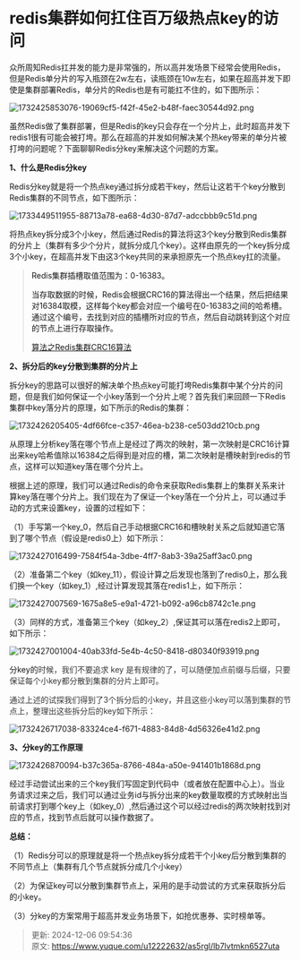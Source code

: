 # redis集群如何扛住百万级热点key的访问

<font style="color:rgba(0, 0, 0, 0.9);">众所周知Redis扛并发的能力是非常强的，所以高并发场景下经常会使用Redis，但是Redis单分片的写入瓶颈在2w左右，读瓶颈在10w左右，如果在超高并发下即使是集群部署Redis，单分片的Redis也是有可能扛不住的，如下图所示：</font>

![1732425853076-19069cf5-f42f-45e2-b48f-faec30544d92.png](./img/uMFxlmihmYtStyoW/1732425853076-19069cf5-f42f-45e2-b48f-faec30544d92-961031.png)

<font style="color:rgba(0, 0, 0, 0.9);">虽然Redis做了集群部署，但是Redis的key只会存在一个分片上，此时超高并发下redis1很有可能会被打垮。那么在超高的并发如何解决某个热key带来的单分片被打垮的问题呢？下面聊聊Redis分key来解决这个问题的方案。</font>

**<font style="color:rgba(0, 0, 0, 0.9);">1、什么是Redis分key</font>**

<font style="color:rgba(0, 0, 0, 0.9);">Redis分key就是将一个热点key通过拆分成若干key，然后让这若干个key分散到Redis集群的不同节点，如下图所示：</font>

![1733449511955-88713a78-ea68-4d30-87d7-adccbbb9c51d.png](./img/uMFxlmihmYtStyoW/1733449511955-88713a78-ea68-4d30-87d7-adccbbb9c51d-509546.png)

<font style="color:rgba(0, 0, 0, 0.9);">将热点key拆分成3个小key，然后通过Redis的算法将这3个key分散到Redis集群的分片上（集群有多少个分片，就拆分成几个key）。这样由原先的一个key拆分成3个小key，在超高并发下由这3个key共同的来承担原先一个热点key扛的流量。</font>

> <font style="color:rgba(0, 0, 0, 0.9);">Redis集群插槽取值范围为：0-16383。</font>
>
> <font style="color:rgba(0, 0, 0, 0.9);">当存取数据的时候，Redis会根据CRC16的算法得出一个结果，然后把结果对16384取模，这样每个key都会对应一个编号在0-16383之间的哈希槽。通过这个编号，去找到对应的插槽所对应的节点，然后自动跳转到这个对应的节点上进行存取操作。</font>
>
> [算法之Redis集群CRC16算法](https://blog.csdn.net/Lyon_yong/article/details/129796495)
>

<font style="color:rgba(0, 0, 0, 0.9);"></font>

**<font style="color:rgba(0, 0, 0, 0.9);">2、拆分后的key分散到集群的分片上</font>**

<font style="color:rgba(0, 0, 0, 0.9);">拆分key的思路可以很好的解决单个热点key可能打垮Redis集群中某个分片的问题，但是我们</font><font style="color:rgba(0, 0, 0, 0.9);">如何保证一个</font><font style="color:rgba(0, 0, 0, 0.9);">小key落到一个分片上呢？首先我们来回顾一下Redis集群中key落分片的原理，如下所示的Redis的集群：</font>

![1732426205405-4df66fce-c357-46ea-b238-ce503dd210cb.png](./img/uMFxlmihmYtStyoW/1732426205405-4df66fce-c357-46ea-b238-ce503dd210cb-952712.png)

<font style="color:rgba(0, 0, 0, 0.9);">从原理上分析key落在哪个节点上是经过了两次的映射，</font><font style="color:rgba(0, 0, 0, 0.9);">第一次映射是CRC16计算出来key哈希值除以16384之后得到是对应的槽，</font><font style="color:rgba(0, 0, 0, 0.9);">第二次映射是槽映射到redis的节点，这样可以知道key落在哪个分片上。</font>

<font style="color:rgba(0, 0, 0, 0.9);">根据上述的原理，我们</font><font style="color:rgba(0, 0, 0, 0.9);">可以通过Redis的命令来获取Redis集群上的集群关系来计算key落在哪个分片上。我们现在为了保证一个key落在一个分片上，可以通过手动的方式来设置key，设置的过程如下：</font>

<font style="color:rgba(0, 0, 0, 0.9);">（1）</font><font style="color:rgba(0, 0, 0, 0.9);">手写第一个key_0，然后自己手动根据CRC16和槽映射关系之后就知道它落到了哪个节点（</font><font style="color:rgba(0, 0, 0, 0.9);">假设是redis</font><font style="color:rgba(0, 0, 0, 0.9);">0上</font><font style="color:rgba(0, 0, 0, 0.9);">）</font><font style="color:rgba(0, 0, 0, 0.9);">如下所示：</font>

![1732427016499-7584f54a-3dbe-4ff7-8ab3-39a25aff3ac0.png](./img/uMFxlmihmYtStyoW/1732427016499-7584f54a-3dbe-4ff7-8ab3-39a25aff3ac0-255513.png)

<font style="color:rgba(0, 0, 0, 0.9);">（2）准备第二个key（如key_11），假设计算之后发现也落到了redis0上，那么我们换一个key（如key_1）,经过计算发现其落在redis1上，如下所示：</font>

![1732427007569-1675a8e5-e9a1-4721-b092-a96cb8742c1e.png](./img/uMFxlmihmYtStyoW/1732427007569-1675a8e5-e9a1-4721-b092-a96cb8742c1e-237537.png)

<font style="color:rgba(0, 0, 0, 0.9);">（3）同样的方式，准备第三个key（如key_2）,保证其可以落在redis2上即可，如下所示：</font>

![1732427001004-40ab33fd-5e4b-4c50-8418-d80340f93919.png](./img/uMFxlmihmYtStyoW/1732427001004-40ab33fd-5e4b-4c50-8418-d80340f93919-476766.png)

<font style="color:rgba(0, 0, 0, 0.9);">分key的</font><font style="color:rgb(57, 57, 57);">时候，我们不要追求 key 是有规律的了，可以随便加点前缀与后缀，只要保证每个小key都分散到集群的分片上即可。</font>

<font style="color:rgb(57, 57, 57);">通过上述的试探我们得到了3个拆分后的小key，并且这些小key可以落到集群的节点上，整理出这些拆分后的key如下所示：</font>

![1732426717038-83324ce4-f671-4883-84d8-4d56326e41d2.png](./img/uMFxlmihmYtStyoW/1732426717038-83324ce4-f671-4883-84d8-4d56326e41d2-295194.png)

**<font style="color:rgba(0, 0, 0, 0.9);">3、分key的工作原理</font>**

![1732426870094-b37c365a-8766-484a-a50e-941401b1868d.png](./img/uMFxlmihmYtStyoW/1732426870094-b37c365a-8766-484a-a50e-941401b1868d-263933.png)

<font style="color:rgba(0, 0, 0, 0.9);">经过手动尝试出来的三个key我们写固定到代码中（或者放在配置中心上）。当业务请求过来之后，我们可以通过业务id与拆分出来的key数量取模的方式映射出当前请求打到哪个key上（如key_0）,然后通过这个可以经过redis的两次映射找到对应的节点，找到节点后就可以操作数据了。</font>

**<font style="color:rgba(0, 0, 0, 0.9);">总结：</font>**

<font style="color:rgba(0, 0, 0, 0.9);">（1）Redis分可以的原理就是将一个热点key拆分成若干个小key后分散到集群的不同节点上（集群有几个节点就拆分成几个小key）</font>

<font style="color:rgba(0, 0, 0, 0.9);">（2）为保证key可以分散到集群节点上，采用的是手动尝试的方式来获取拆分后的小key。</font>

<font style="color:rgba(0, 0, 0, 0.9);">（3）分key的方案常用于超高并发业务场景下，如抢优惠券、实时榜单等。</font>



> 更新: 2024-12-06 09:54:36  
> 原文: <https://www.yuque.com/u12222632/as5rgl/lb7lvtmkn6527uta>